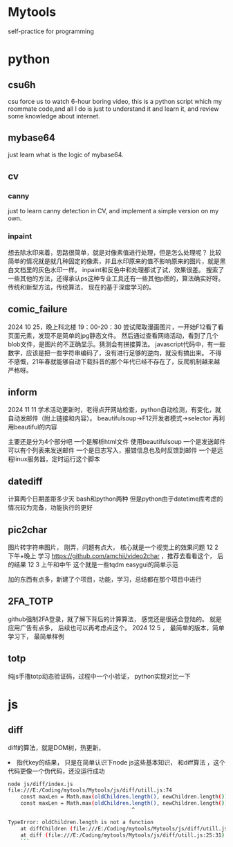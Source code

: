 # Mytools
self-practice  for programming
# python   
## csu6h
csu force us to watch 6-hour  boring video, this is a python script which my roommate code,and all I do is just to understand it and learn it, and review some knowledge about internet.
## mybase64
just learn what is the logic of mybase64.
## cv
### canny
just to learn canny detection in CV, and implement a simple version on my own.
### inpaint
想去除水印来着，思路很简单，就是对像素值进行处理，但是怎么处理呢？ 比较简单的情况就是就几种固定的像素，并且水印原来的值不影响原来的图片，就是黑白文档里的灰色水印一样。
inpaint和反色中和处理都试了试，效果很差。
搜索了一些其他的方法，还得承认ps这种专业工具还有一些其他p图的，算法确实好呀。 
传统和新型方法，传统算法， 现在的基于深度学习的。

## comic_failure
2024 10 25，晚上科北楼 19：00-20：30
尝试爬取漫画图片，一开始F12看了看页面元素，发现不是简单的jpg静态文件。
然后通过查看网络活动，看到了几个blob文件，是图片的不正确显示。猜测会有拼接算法。
javascript代码中，有一些数字，应该是把一些字符串编码了，没有进行足够的逆向，就没有搞出来。
不得不感慨，21年春就能够自动下载抖音的那个年代已经不存在了，反爬机制越来越严格呀。

## inform 
2024 11 11
学术活动更新时，老得点开网站检查，python自动检测，有变化，就自动发邮件（附上链接和内容）。
beautifulsoup->F12开发者模式->selector 再利用beautiful的内容

主要还是分为4个部分吧
一个是解析html文件  使用beautifulsoup
一个是发送邮件  可以有个列表来发送邮件
一个是日志写入，报错信息也及时反馈到邮件
一个是远程linux服务器，定时运行这个脚本
## datediff
计算两个日期差距多少天
bash和python两种
但是python由于datetime库考虑的情况较为完备，功能执行的更好

## pic2char
图片转字符串图片， 刚弄，问题有点大， 核心就是一个视觉上的效果问题
12 2 下午+晚上 学习 https://github.com/amchii/video2char ，推荐去看看这个， 后的结果
12 3 上午和中午 
这个就是一些tqdm easygui的简单示范

加的东西有点多，新建了个项目，功能，学习，总结都在那个项目中进行
## 2FA_TOTP
github强制2FA登录，就了解下背后的计算算法， 感觉还是很适合登陆的。 就是应用广告有点多， 后续也可以再考虑点这个。
2024 12 5 ， 最简单的版本，简单学习下， 最简单样例
## totp
纯js手撸totp动态验证码，过程中一个小验证， python实现对比一下


# js      
## diff
diff的算法，就是DOM树，热更新，<li>指代key的结果， 
只是在简单认识下node js这些基本知识， 和diff算法  ，这个代码更像一个伪代码，还没运行成功
```bash
node js/diff/index.js
file:///E:/Coding/mytools/Mytools/js/diff/utill.js:74
    const maxLen = Math.max(oldChildren.length(), newChildren.length());
    const maxLen = Math.max(oldChildren.length(), newChildren.length());
                                        ^

TypeError: oldChildren.length is not a function
    at diffChildren (file:///E:/Coding/mytools/Mytools/js/diff/utill.js:74:41)
    at diff (file:///E:/Coding/mytools/Mytools/js/diff/utill.js:25:31) 
    ```